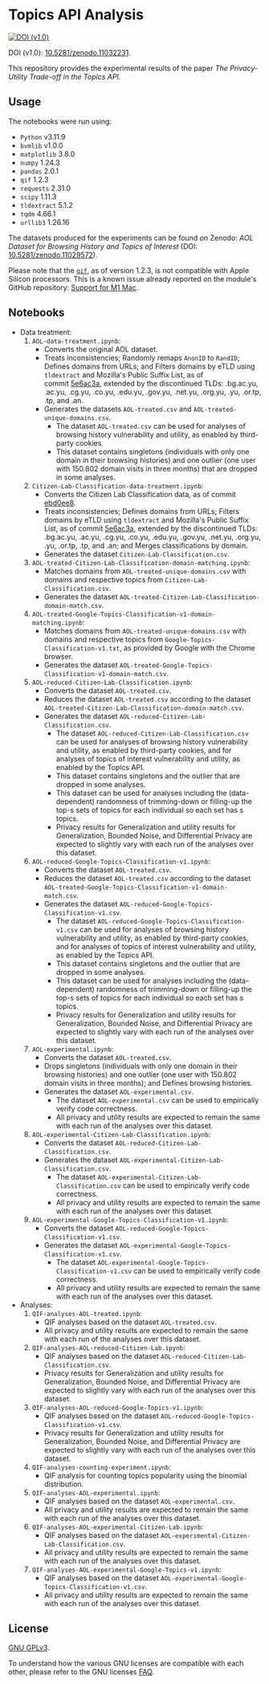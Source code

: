 # Topics API Analysis

[![DOI (v1.0)](https://zenodo.org/badge/DOI/10.5281/zenodo.11032231.svg)](https://doi.org/10.5281/zenodo.11032231)

DOI (v1.0): [10.5281/zenodo.11032231](https://doi.org/10.5281/zenodo.11032231).

This repository provides the experimental results of the paper *The Privacy-Utility Trade-off in the Topics API*.

## Usage

The notebooks were run using:

- `Python` v3.11.9
- `bvmlib` v1.0.0
- `matplotlib` 3.8.0
- `numpy` 1.24.3
- `pandas` 2.0.1
- `qif` 1.2.3
- `requests` 2.31.0
- `scipy` 1.11.3
- `tldextract` 5.1.2
- `tqdm` 4.66.1
- `urllib3` 1.26.16

The datasets produced for the experiments can be found on Zenodo: *AOL Dataset for Browsing History and Topics of Interest* (DOI: [10.5281/zenodo.11029572](https://doi.org/10.5281/zenodo.11029572)).

Please note that the [`qif`](https://github.com/chatziko/libqif), as of version 1.2.3, is not compatible with Apple Silicon processors. This is a known issue already reported on the module's GitHub repository: [Support for M1 Mac](https://github.com/chatziko/libqif/issues/6).

## Notebooks

- Data treatment:
    1. `AOL-data-treatment.ipynb`:
        - Converts the original AOL dataset.
        - Treats inconsistencies; Randomly remaps `AnonID` to `RandID`; Defines domains from URLs; and Filters domains by eTLD using `tldextract` and Mozilla's Public Suffix List, as of commit [5e6ac3a](https://github.com/publicsuffix/list/tree/5e6ac3a082505ac4cf08858bdb38382d9a912833), extended by the discontinued TLDs: .bg.ac.yu, .ac.yu, .cg.yu, .co.yu, .edu.yu, .gov.yu, .net.yu, .org.yu, .yu, .or.tp, .tp, and .an.
        - Generates the datasets `AOL-treated.csv` and `AOL-treated-unique-domains.csv`.
            - The dataset `AOL-treated.csv` can be used for analyses of browsing history vulnerability and utility, as enabled by third-party cookies.
            - This dataset contains singletons (individuals with only one domain in their browsing histories) and one outlier (one user with 150.802 domain visits in three months) that are dropped in some analyses.
    2. `Citizen-Lab-Classification-data-treatment.ipynb`:
        - Converts the Citizen Lab Classification data, as of commit [ebd0ee8](https://github.com/citizenlab/test-lists/tree/ebd0ee8d41977b381972b2f6c471af5437d8d015/lists).
        - Treats inconsistencies; Defines domains from URLs; Filters domains by eTLD using `tldextract` and Mozilla's Public Suffix List, as of commit [5e6ac3a](https://github.com/publicsuffix/list/tree/5e6ac3a082505ac4cf08858bdb38382d9a912833), extended by the discontinued TLDs: .bg.ac.yu, .ac.yu, .cg.yu, .co.yu, .edu.yu, .gov.yu, .net.yu, .org.yu, .yu, .or.tp, .tp, and .an; and Merges classifications by domain.
        - Generates the dataset `Citizen-Lab-Classification.csv`.
    3. `AOL-treated-Citizen-Lab-Classification-domain-matching.ipynb`:
        - Matches domains from `AOL-treated-unique-domains.csv` with domains and respective topics from `Citizen-Lab-Classification.csv`.
        - Generates the dataset `AOL-treated-Citizen-Lab-Classification-domain-match.csv`.
    4. `AOL-treated-Google-Topics-Classification-v1-domain-matching.ipynb`:
        - Matches domains from `AOL-treated-unique-domains.csv` with domains and respective topics from `Google-Topics-Classification-v1.txt`, as provided by Google with the Chrome browser.
        - Generates the dataset `AOL-treated-Google-Topics-Classification-v1-domain-match.csv`.
    5. `AOL-reduced-Citizen-Lab-Classification.ipynb`:
        - Converts the dataset `AOL-treated.csv`.
        - Reduces the dataset `AOL-treated.csv` according to the dataset `AOL-treated-Citizen-Lab-Classification-domain-match.csv`.
        - Generates the dataset `AOL-reduced-Citizen-Lab-Classification.csv`.
            - The dataset `AOL-reduced-Citizen-Lab-Classification.csv` can be used for analyses of browsing history vulnerability and utility, as enabled by third-party cookies, and for analyses of topics of interest vulnerability and utility, as enabled by the Topics API.
            - This dataset contains singletons and the outlier that are dropped in some analyses.
            - This dataset can be used for analyses including the (data-dependent) randomness of trimming-down or filling-up the top-s sets of topics for each individual so each set has s topics.
            - Privacy results for Generalization and utility results for Generalization, Bounded Noise, and Differential Privacy are expected to slightly vary with each run of the analyses over this dataset.
    6. `AOL-reduced-Google-Topics-Classification-v1.ipynb`:
        - Converts the dataset `AOL-treated.csv`.
        - Reduces the dataset `AOL-treated.csv` according to the dataset `AOL-treated-Google-Topics-Classification-v1-domain-match.csv`.
        - Generates the dataset `AOL-reduced-Google-Topics-Classification-v1.csv`.
            - The dataset `AOL-reduced-Google-Topics-Classification-v1.csv` can be used for analyses of browsing history vulnerability and utility, as enabled by third-party cookies, and for analyses of topics of interest vulnerability and utility, as enabled by the Topics API.
            - This dataset contains singletons and the outlier that are dropped in some analyses.
            - This dataset can be used for analyses including the (data-dependent) randomness of trimming-down or filling-up the top-s sets of topics for each individual so each set has s topics.
            - Privacy results for Generalization and utility results for Generalization, Bounded Noise, and Differential Privacy are expected to slightly vary with each run of the analyses over this dataset.
    7. `AOL-experimental.ipynb`:
        - Converts the dataset `AOL-treated.csv`.
        - Drops singletons (individuals with only one domain in their browsing histories) and one outlier (one user with 150.802 domain visits in three months); and Defines browsing histories.
        - Generates the dataset `AOL-experimental.csv`.
            - The dataset `AOL-experimental.csv` can be used to empirically verify code correctness.
            - All privacy and utility results are expected to remain the same with each run of the analyses over this dataset.
    8. `AOL-experimental-Citizen-Lab-Classification.ipynb`:
        - Converts the dataset `AOL-reduced-Citizen-Lab-Classification.csv`.
        - Generates the dataset `AOL-experimental-Citizen-Lab-Classification.csv`.
            - The dataset `AOL-experimental-Citizen-Lab-Classification.csv` can be used to empirically verify code correctness.
            - All privacy and utility results are expected to remain the same with each run of the analyses over this dataset.
    9. `AOL-experimental-Google-Topics-Classification-v1.ipynb`:
        - Converts the dataset `AOL-reduced-Google-Topics-Classification-v1.csv`.
        - Generates the dataset `AOL-experimental-Google-Topics-Classification-v1.csv`.
            - The dataset `AOL-experimental-Google-Topics-Classification-v1.csv` can be used to empirically verify code correctness.
            - All privacy and utility results are expected to remain the same with each run of the analyses over this dataset.
- Analyses:
    1. `QIF-analyses-AOL-treated.ipynb`:
        - QIF analyses based on the dataset `AOL-treated.csv`.
        - All privacy and utility results are expected to remain the same with each run of the analyses over this dataset.
    2. `QIF-analyses-AOL-reduced-Citizen-Lab.ipynb`:
        - QIF analyses based on the dataset `AOL-reduced-Citizen-Lab-Classification.csv`.
        - Privacy results for Generalization and utility results for Generalization, Bounded Noise, and Differential Privacy are expected to slightly vary with each run of the analyses over this dataset.
    3. `QIF-analyses-AOL-reduced-Google-Topics-v1.ipynb`:
        - QIF analyses based on the dataset `AOL-reduced-Google-Topics-Classification-v1.csv`.
        - Privacy results for Generalization and utility results for Generalization, Bounded Noise, and Differential Privacy are expected to slightly vary with each run of the analyses over this dataset.
    4. `QIF-analyses-counting-experiment.ipynb`:
        - QIF analysis for counting topics popularity using the binomial distribution.
    5. `QIF-analyses-AOL-experimental.ipynb`:
        - QIF analyses based on the dataset `AOL-experimental.csv`.
        - All privacy and utility results are expected to remain the same with each run of the analyses over this dataset.
    6. `QIF-analyses-AOL-experimental-Citizen-Lab.ipynb`:
        - QIF analyses based on the dataset `AOL-experimental-Citizen-Lab-Classification.csv`.
        - All privacy and utility results are expected to remain the same with each run of the analyses over this dataset.
    7. `QIF-analyses-AOL-experimental-Google-Topics-v1.ipynb`:
        - QIF analyses based on the dataset `AOL-experimental-Google-Topics-Classification-v1.csv`.
        - All privacy and utility results are expected to remain the same with each run of the analyses over this dataset.

## License

[GNU GPLv3](https://choosealicense.com/licenses/gpl-3.0/).

To understand how the various GNU licenses are compatible with each other, please refer to the GNU licenses [FAQ](https://www.gnu.org/licenses/gpl-faq.html#AllCompatibility).

